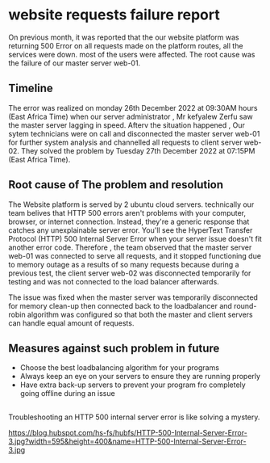 # website requests failure report
On previous month, it was reported that the our website platform was returning 500 Error on all requests made on the platform routes, all the services were down.  most of the users were affected. The root cause was the failure of our master server web-01.

## Timeline
The error was realized on monday 26th December 2022 at  09:30AM hours (East Africa Time) when our server administrator , Mr kefyalew Zerfu saw the master server lagging in speed. Afterv the situation happened , Our sytem technicians were on  call and  disconnected the master server web-01 for further system analysis and channelled all requests to client server web-02. They solved the  problem by Tuesday 27th December 2022  at 07:15PM  (East Africa Time).

## Root cause of The problem and resolution
The Website platform is served by 2 ubuntu cloud servers. technically our team belives that  HTTP 500 errors aren't problems with your computer, browser, or internet connection. Instead, they're a generic response that catches any unexplainable server error. You'll see the HyperText Transfer Protocol (HTTP) 500 Internal Server Error when your server issue doesn't fit another error code. Therefore , the team observed that the master server web-01 was connected to serve all requests, and it stopped functioning due to memory outage as a results of so many requests because during a previous test, the client server web-02 was disconnected temporarily for testing and was not connected to the load balancer afterwards. 


The issue was fixed when the master server was temporarily disconnected for memory clean-up then connected back to the loadbalancer and round-robin algorithm was configured so that both the master and client servers can handle equal amount of requests.

## Measures against such problem in future
- Choose the best loadbalancing algorithm for your programs
- Always keep an eye on your servers to ensure they are running properly
- Have extra back-up servers to prevent your program fro completely going offline during an issue

##
Troubleshooting an HTTP 500 internal server error is like solving a mystery.

https://blog.hubspot.com/hs-fs/hubfs/HTTP-500-Internal-Server-Error-3.jpg?width=595&height=400&name=HTTP-500-Internal-Server-Error-3.jpg
